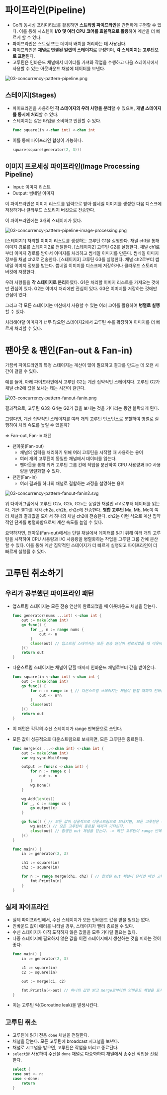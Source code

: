 # 파이프라인(Pipeline)

- Go의 동시성 프리미티브를 활용하면 **스트리밍 파이프라인**을 간편하게 구현할 수 있다. 이를 통해 시스템이 **I/O 및 여러 CPU 코어를 효율적으로 활용**하여 계산을 더 빠르게 할 수 있다.
- 파이프라인은 스트림 또는 데이터 배치를 처리하는 데 사용된다.
- 파이프라인은 **채널로 연결된 일련의 스테이지로 구성**되며, **각 스테이지는 고루틴으로 표현**된다.
- 고루틴은 인바운드 채널에서 데이터를 가져와 작업을 수행하고 다음 스테이지에서 사용할 수 있는 아웃바운드 채널에 데이터를 보낸다.

![03-concurrency-pattern-pipeline.png](./images/03-concurrency-pattern-pipeline.png)

## 스테이지(Stages)

- 파이프라인을 사용하면 **각 스테이지의 우려 사항을 분리**할 수 있으며, **개별 스테이지를 동시에 처리**할 수 있다.
- 스테이지는 같은 타입을 소비하고 반환할 수 있다.
    ```go
    func square(in <-chan int) <-chan int
    ```
- 이를 통해 파이프라인 합성이 가능하다.
    ```go
    square(square(generator(2, 3)))
    ```

## 이미지 프로세싱 파이프라인(Image Processing Pipeline)

- Input: 이미지 리스트
- Output: 썸네일 이미지

이 파이프라인은 이미지 리스트를 입력으로 받아 썸네일 이미지를 생성한 다음 디스크에 저장하거나 클라우드 스토리지 버킷으로 전송한다.

이 파이프라인에는 3개의 스테이지가 있다.

![03-concurrency-pattern-pipeline-image-processing.png](./images/03-concurrency-pattern-pipeline-image-processing.png)

[스테이지1] 처리할 이미지 리스트를 생성하는 고루틴 G1을 실행한다. 채널 ch1을 통해 이미지 경로를 스테이지2로 전달한다.
[스테이지2] 고루틴 G2를 실행한다. 채널 ch1로부터 이미지 경로를 받아서 이미지를 처리하고 썸네일 이미지를 만든다. 썸네일 이미지 정보를 채널 ch2로 전송한다.
[스테이지3] 고루틴 G3를 실행한다. 채널 ch2로부터 썸네일 이미지 정보를 받는다. 썸네일 이미지를 디스크에 저장하거나 클라우드 스토리지 버킷에 저장한다.

우려 사항들을 **각 스테이지로 분리**하였다. G1은 처리할 이미지 리스트를 가져오는 것에만 관심이 있다. G2는 이미지 처리에만 관심이 있다. G3은 이미지를 저장하는 것에만 관심이 있다.

그리고 각 모든 스테이지는 머신에서 사용할 수 있는 여러 코어를 활용하여 **병렬로 실행**할 수 있다.

처리해야할 이미지가 너무 많으면 스테이지2에서 고루틴 수를 확장하여 이미지를 더 빠르게 처리할 수 있다.

# 팬아웃 & 팬인(Fan-out & Fan-in)

가끔씩 파이프라인의 특정 스테이지는 계산이 많이 필요하고 결과를 만드는 데 오랜 시간이 걸릴 수 있다.

예를 들어, 아래 파이프라인에서 고루틴 G2는 계산 집약적인 스테이지다. 고루틴 G2가 채널 ch2에 값을 보내는 데는 시간이 걸린다.

![03-concurrency-pattern-fanout-fanin.png](./images/03-concurrency-pattern-fanout-fanin.png)

결과적으로, 고루틴 G3와 G4는 G2가 값을 보내는 것을 기다리는 동안 블락되게 된다.

그렇다면, 계산 집약적인 스테이지를 여러 개의 고루틴 인스턴스로 분할하여 병렬로 실행하여 처리 속도를 높일 수 있을까? 

=> Fan-out, Fan-in 패턴

- 팬아웃(Fan-out)
  - 채널의 입력을 처리하기 위해 여러 고루틴을 시작할 때 사용하는 용어
  - 여러 개의 고루틴이 동일한 채널에서 데이터를 읽는다.
  - 팬아웃을 통해 워커 고루틴 그룹 간에 작업을 분산하여 CPU 사용량과 I/O 사용량을 병렬화할 수 있다.
- 팬인(Fan-in)
  - 여러 결과를 하나의 채널로 결합하는 과정을 설명하는 용어

![03-concurrency-pattern-fanout-fanin2.svg](./images/03-concurrency-pattern-fanout-fanin2.svg)

위 다이어그램에서 고루틴 G2a, G2b, G2c는 동일한 채널인 ch1로부터 데이터를 읽는다. 계산 결과를 각각 ch2a, ch2b, ch2c에 전송한다. **병합 고루틴** Ma, Mb, Mc이 여러 채널의 결과값을 모아서 하나의 채널 ch2에 전송한다. ch2는 이런 식으로 계산 집약적인 단계를 병렬화함으로써 계산 속도를 높일 수 있다. 

요약하자면, 팬아웃(Fan-out)에서는 단일 채널에서 데이터를 읽기 위해 여러 개의 고루틴을 시작하여 CPU 사용량과 I/O 사용량을 병렬화하는 작업을 고루틴 그룹 간에 분산할 수 있다. 이를 통해 계산 집약적인 스테이지가 더 빠르게 실행되고 파이프라인이 더 빠르게 실행될 수 있다.

# 고루틴 취소하기

## 우리가 공부했던 파이프라인 패턴

- 업스트림 스테이지는 모든 전송 연산이 완료되었을 때 아웃바운드 채널을 닫는다.
    ```go
    func generator(nums ...int) <-chan int {
        out := make(chan int)
        go func() {
            for _, n := range nums {
                out <- n
            }
            close(out) // 업스트림 스테이지는 모든 전송 연산이 완료되었을 때 아웃바운드 채널을 닫는다.
        }()
        return out
    }
    ```
- 다운스트림 스테이지는 채널이 닫힐 때까지 인바운드 채널로부터 값을 받아온다.
    ```go
    func square(in <-chan int) <-chan int {
        out := make(chan int)
        go func() {
            for n := range in { // 다운스트림 스테이지는 채널이 닫힐 때까지 인바운드 채널로부터 값을 받아온다.
                out <- n*n
            }
            close(out)
        }()
        return out
    }
    ```
- 이 패턴은 각각의 수신 스테이지가 range 반복문으로 쓰인다.
- 모든 값이 성공적으로 다운스트림으로 보내지면, 모든 고루틴은 종료된다.
    ```go
    func merge(cs ...<-chan int) <-chan int {
        out := make(chan int)
    	var wg sync.WaitGroup

        output := func(c <-chan int) {
            for n := range c {
                out <- n
            }
            wg.Done()
        }

        wg.Add(len(cs))
        for _, c := range cs {
            go output(c)
        }

        go func() { // 모든 값이 성공적으로 다운스트림으로 보내지면, 모든 고루틴은 종료된다.
            wg.Wait() // 모든 고루틴이 종료될 때까지 기다린다.
            close(out) // 합병된 out 채널을 닫는다. -> 메인 고루틴이 range 반복문에서 벗어나도록 한다.
        }()
    }
    ```

    ```go
    func main() {
        in := generator(2, 3)

        ch1 := square(in)
        ch2 := square(in)

        for n := range merge(ch1, ch2) { // 합병된 out 채널이 닫히면 메인 고루틴이 range 반복문에서 벗어난다.
            fmt.Println(n)
        }
    }
    ```

## 실제 파이프라인

- 실제 파이프라인에서, 수신 스테이지가 모든 인바운드 값을 받을 필요는 없다.
- 인바운드 값이 에러를 나타낼 경우, 스테이지가 빨리 종료될 수 있다.
- 수신 스테이지가 아직 도착하지 않은 값들을 모두 기다릴 필요는 없다.
- 나중 스테이지에 필요하지 않은 값을 이전 스테이지에서 생산하는 것을 피하는 것이 좋다.
    ```go
    func main() {
        in := generator(2, 3)

        c1 := square(in)
        c2 := square(in)

        out := merge(c1, c2)

        fmt.Println(<-out) // 하나의 값만 받고 merge로부터의 인바운드 채널을 포기한다면, merge 스테이지의 고루틴은 채널 전송 연산이 블락된다. 결과적으로 square 안의 고루틴과 generator 스테이지 또한 채널 전송 연산이 블락된다. 이는 고루틴 릭(Goroutine leak)을 발생시킨다.
    }
    ```
- 이는 고루틴 릭(Goroutine leak)을 발생시킨다.

## 고루틴 취소

- 고루틴에 읽기 전용 `done` 채널을 전딜한다.
- 채널을 닫는다. 모든 고루틴에 broadcast 시그널을 보낸다.
- 채널로 시그널을 받으면, 고루틴은 작업을 버리고 종료된다.
- `select`을 사용하여 수신을 `done` 채널로 다중화하여 채널에서 송수신 작업을 선점한다.
    ```go
    select {
    case out <- n:
    case <-done:
        return
    }
    ```